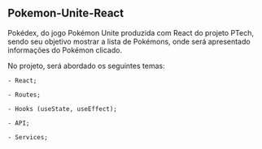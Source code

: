## Pokemon-Unite-React
Pokédex, do jogo Pokémon Unite produzida com React do projeto PTech, sendo seu objetivo mostrar a lista de Pokémons, onde será apresentado informações do Pokémon clicado.

No projeto, será abordado os seguintes temas:

    - React;
    
    - Routes;
    
    - Hooks (useState, useEffect);
    
    - API;
    
    - Services;
